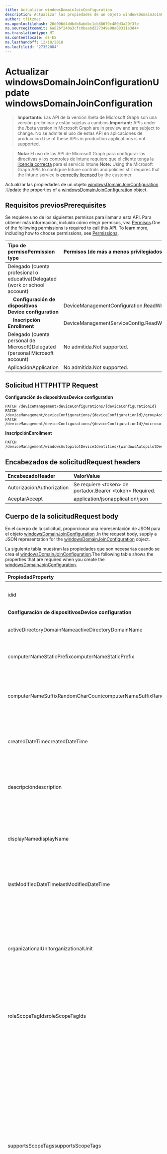 ```yaml
---
title: Actualizar windowsDomainJoinConfiguration
description: Actualizar las propiedades de un objeto windowsDomainJoinConfiguration.
author: tfitzmac
ms.openlocfilehash: 20d096d4ddbdb8abdbc1cb88679c480d3a29f37e
ms.sourcegitcommit: 6a82bf240a3cfc0baabd227349e08a08311e3d44
ms.translationtype: MT
ms.contentlocale: es-ES
ms.lasthandoff: 12/18/2018
ms.locfileid: "27352084"
---
```

# <a name="update-windowsdomainjoinconfiguration"></a><span data-ttu-id="fccc1-103">Actualizar windowsDomainJoinConfiguration</span><span class="sxs-lookup"><span data-stu-id="fccc1-103">Update windowsDomainJoinConfiguration</span></span>

> <span data-ttu-id="fccc1-104">**Importante:** Las API de la versión /beta de Microsoft Graph son una versión preliminar y están sujetas a cambios.</span><span class="sxs-lookup"><span data-stu-id="fccc1-104">**Important:** APIs under the /beta version in Microsoft Graph are in preview and are subject to change.</span></span> <span data-ttu-id="fccc1-105">No se admite el uso de estas API en aplicaciones de producción.</span><span class="sxs-lookup"><span data-stu-id="fccc1-105">Use of these APIs in production applications is not supported.</span></span>

> <span data-ttu-id="fccc1-106">**Nota:** El uso de las API de Microsoft Graph para configurar las directivas y los controles de Intune requiere que el cliente tenga la [licencia correcta](https://go.microsoft.com/fwlink/?linkid=839381) para el servicio Intune.</span><span class="sxs-lookup"><span data-stu-id="fccc1-106">**Note:** Using the Microsoft Graph APIs to configure Intune controls and policies still requires that the Intune service is [correctly licensed](https://go.microsoft.com/fwlink/?linkid=839381) by the customer.</span></span>

<span data-ttu-id="fccc1-107">Actualizar las propiedades de un objeto [windowsDomainJoinConfiguration](../resources/intune-shared-windowsdomainjoinconfiguration.md) .</span><span class="sxs-lookup"><span data-stu-id="fccc1-107">Update the properties of a [windowsDomainJoinConfiguration](../resources/intune-shared-windowsdomainjoinconfiguration.md) object.</span></span>
## <a name="prerequisites"></a><span data-ttu-id="fccc1-108">Requisitos previos</span><span class="sxs-lookup"><span data-stu-id="fccc1-108">Prerequisites</span></span>
<span data-ttu-id="fccc1-p102">Se requiere uno de los siguientes permisos para llamar a esta API. Para obtener más información, incluido cómo elegir permisos, vea [Permisos](/graph/permissions-reference).</span><span class="sxs-lookup"><span data-stu-id="fccc1-p102">One of the following permissions is required to call this API. To learn more, including how to choose permissions, see [Permissions](/graph/permissions-reference).</span></span>

|<span data-ttu-id="fccc1-111">Tipo de permiso</span><span class="sxs-lookup"><span data-stu-id="fccc1-111">Permission type</span></span>|<span data-ttu-id="fccc1-112">Permisos (de más a menos privilegiados)</span><span class="sxs-lookup"><span data-stu-id="fccc1-112">Permissions (from most to least privileged)</span></span>|
|:---|:---|
|<span data-ttu-id="fccc1-113">Delegado (cuenta profesional o educativa)</span><span class="sxs-lookup"><span data-stu-id="fccc1-113">Delegated (work or school account)</span></span>||
| <span data-ttu-id="fccc1-114">&nbsp; &nbsp; **Configuración de dispositivos**</span><span class="sxs-lookup"><span data-stu-id="fccc1-114">&nbsp; &nbsp; **Device configuration**</span></span> | <span data-ttu-id="fccc1-115">DeviceManagementConfiguration.ReadWrite.All</span><span class="sxs-lookup"><span data-stu-id="fccc1-115">DeviceManagementConfiguration.ReadWrite.All</span></span> |
| <span data-ttu-id="fccc1-116">&nbsp; &nbsp; **Inscripción**</span><span class="sxs-lookup"><span data-stu-id="fccc1-116">&nbsp; &nbsp; **Enrollment**</span></span> | <span data-ttu-id="fccc1-117">DeviceManagementServiceConfig.ReadWrite.All</span><span class="sxs-lookup"><span data-stu-id="fccc1-117">DeviceManagementServiceConfig.ReadWrite.All</span></span>|
|<span data-ttu-id="fccc1-118">Delegado (cuenta personal de Microsoft)</span><span class="sxs-lookup"><span data-stu-id="fccc1-118">Delegated (personal Microsoft account)</span></span>|<span data-ttu-id="fccc1-119">No admitida.</span><span class="sxs-lookup"><span data-stu-id="fccc1-119">Not supported.</span></span>|
|<span data-ttu-id="fccc1-120">Aplicación</span><span class="sxs-lookup"><span data-stu-id="fccc1-120">Application</span></span>|<span data-ttu-id="fccc1-121">No admitida.</span><span class="sxs-lookup"><span data-stu-id="fccc1-121">Not supported.</span></span>|

## <a name="http-request"></a><span data-ttu-id="fccc1-122">Solicitud HTTP</span><span class="sxs-lookup"><span data-stu-id="fccc1-122">HTTP Request</span></span>

<span data-ttu-id="fccc1-123">**Configuración de dispositivos**</span><span class="sxs-lookup"><span data-stu-id="fccc1-123">**Device configuration**</span></span>
<!-- {
  "blockType": "ignored"
}
-->
``` http
PATCH /deviceManagement/deviceConfigurations/{deviceConfigurationId}
PATCH /deviceManagement/deviceConfigurations/{deviceConfigurationId}/groupAssignments/{deviceConfigurationGroupAssignmentId}/deviceConfiguration
PATCH /deviceManagement/deviceConfigurations/{deviceConfigurationId}/microsoft.graph.windowsDomainJoinConfiguration/networkAccessConfigurations/{deviceConfigurationId}
```

<span data-ttu-id="fccc1-124">**Inscripción**</span><span class="sxs-lookup"><span data-stu-id="fccc1-124">**Enrollment**</span></span>
<!-- {
  "blockType": "ignored"
}
-->
``` http
PATCH /deviceManagement/windowsAutopilotDeviceIdentities/{windowsAutopilotDeviceIdentityId}/deploymentProfile/microsoft.graph.activeDirectoryWindowsAutopilotDeploymentProfile/domainJoinConfiguration
```

## <a name="request-headers"></a><span data-ttu-id="fccc1-125">Encabezados de solicitud</span><span class="sxs-lookup"><span data-stu-id="fccc1-125">Request headers</span></span>
|<span data-ttu-id="fccc1-126">Encabezado</span><span class="sxs-lookup"><span data-stu-id="fccc1-126">Header</span></span>|<span data-ttu-id="fccc1-127">Valor</span><span class="sxs-lookup"><span data-stu-id="fccc1-127">Value</span></span>|
|:---|:---|
|<span data-ttu-id="fccc1-128">Autorización</span><span class="sxs-lookup"><span data-stu-id="fccc1-128">Authorization</span></span>|<span data-ttu-id="fccc1-129">Se requiere &lt;token&gt; de portador.</span><span class="sxs-lookup"><span data-stu-id="fccc1-129">Bearer &lt;token&gt; Required.</span></span>|
|<span data-ttu-id="fccc1-130">Aceptar</span><span class="sxs-lookup"><span data-stu-id="fccc1-130">Accept</span></span>|<span data-ttu-id="fccc1-131">application/json</span><span class="sxs-lookup"><span data-stu-id="fccc1-131">application/json</span></span>|

## <a name="request-body"></a><span data-ttu-id="fccc1-132">Cuerpo de la solicitud</span><span class="sxs-lookup"><span data-stu-id="fccc1-132">Request body</span></span>
<span data-ttu-id="fccc1-133">En el cuerpo de la solicitud, proporcionar una representación de JSON para el objeto [windowsDomainJoinConfiguration](../resources/intune-shared-windowsdomainjoinconfiguration.md) .</span><span class="sxs-lookup"><span data-stu-id="fccc1-133">In the request body, supply a JSON representation for the [windowsDomainJoinConfiguration](../resources/intune-shared-windowsdomainjoinconfiguration.md) object.</span></span>

<span data-ttu-id="fccc1-134">La siguiente tabla muestran las propiedades que son necesarias cuando se crea el [windowsDomainJoinConfiguration](../resources/intune-shared-windowsdomainjoinconfiguration.md).</span><span class="sxs-lookup"><span data-stu-id="fccc1-134">The following table shows the properties that are required when you create the [windowsDomainJoinConfiguration](../resources/intune-shared-windowsdomainjoinconfiguration.md).</span></span>

|<span data-ttu-id="fccc1-135">Propiedad</span><span class="sxs-lookup"><span data-stu-id="fccc1-135">Property</span></span>|<span data-ttu-id="fccc1-136">Tipo</span><span class="sxs-lookup"><span data-stu-id="fccc1-136">Type</span></span>|<span data-ttu-id="fccc1-137">Descripción</span><span class="sxs-lookup"><span data-stu-id="fccc1-137">Description</span></span>|
|:---|:---|:---|
|<span data-ttu-id="fccc1-138">id</span><span class="sxs-lookup"><span data-stu-id="fccc1-138">id</span></span>|<span data-ttu-id="fccc1-139">String</span><span class="sxs-lookup"><span data-stu-id="fccc1-139">String</span></span>|<span data-ttu-id="fccc1-140">Clave de la entidad.</span><span class="sxs-lookup"><span data-stu-id="fccc1-140">Key of the entity.</span></span> <span data-ttu-id="fccc1-141">Heredado de [deviceConfiguration](../resources/intune-deviceconfig-deviceconfiguration.md)</span><span class="sxs-lookup"><span data-stu-id="fccc1-141">Inherited from [deviceConfiguration](../resources/intune-deviceconfig-deviceconfiguration.md)</span></span>|
|<span data-ttu-id="fccc1-142">**Configuración de dispositivos**</span><span class="sxs-lookup"><span data-stu-id="fccc1-142">**Device configuration**</span></span>|
|<span data-ttu-id="fccc1-143">activeDirectoryDomainName</span><span class="sxs-lookup"><span data-stu-id="fccc1-143">activeDirectoryDomainName</span></span>|<span data-ttu-id="fccc1-144">String</span><span class="sxs-lookup"><span data-stu-id="fccc1-144">String</span></span>|<span data-ttu-id="fccc1-145">Nombre de dominio de Active Directory para unirse a.</span><span class="sxs-lookup"><span data-stu-id="fccc1-145">Active Directory domain name to join.</span></span>|
|<span data-ttu-id="fccc1-146">computerNameStaticPrefix</span><span class="sxs-lookup"><span data-stu-id="fccc1-146">computerNameStaticPrefix</span></span>|<span data-ttu-id="fccc1-147">String</span><span class="sxs-lookup"><span data-stu-id="fccc1-147">String</span></span>|<span data-ttu-id="fccc1-148">Prefijo fijo que se usará para el nombre del equipo.</span><span class="sxs-lookup"><span data-stu-id="fccc1-148">Fixed prefix to be used for computer name.</span></span>|
|<span data-ttu-id="fccc1-149">computerNameSuffixRandomCharCount</span><span class="sxs-lookup"><span data-stu-id="fccc1-149">computerNameSuffixRandomCharCount</span></span>|<span data-ttu-id="fccc1-150">Int32</span><span class="sxs-lookup"><span data-stu-id="fccc1-150">Int32</span></span>|<span data-ttu-id="fccc1-151">Genera de forma dinámica los caracteres que se utilizan como sufijo de nombre de equipo.</span><span class="sxs-lookup"><span data-stu-id="fccc1-151">Dynamically generated characters used as suffix for computer name.</span></span> <span data-ttu-id="fccc1-152">Valores válidos 3 a 14</span><span class="sxs-lookup"><span data-stu-id="fccc1-152">Valid values 3 to 14</span></span>|
|<span data-ttu-id="fccc1-153">createdDateTime</span><span class="sxs-lookup"><span data-stu-id="fccc1-153">createdDateTime</span></span>|<span data-ttu-id="fccc1-154">DateTimeOffset</span><span class="sxs-lookup"><span data-stu-id="fccc1-154">DateTimeOffset</span></span>|<span data-ttu-id="fccc1-155">Fecha y hora en la que se creó el objeto.</span><span class="sxs-lookup"><span data-stu-id="fccc1-155">DateTime the object was created.</span></span> <span data-ttu-id="fccc1-156">Heredado de [deviceConfiguration](../resources/intune-deviceconfig-deviceconfiguration.md)</span><span class="sxs-lookup"><span data-stu-id="fccc1-156">Inherited from [deviceConfiguration](../resources/intune-deviceconfig-deviceconfiguration.md)</span></span>|
|<span data-ttu-id="fccc1-157">descripción</span><span class="sxs-lookup"><span data-stu-id="fccc1-157">description</span></span>|<span data-ttu-id="fccc1-158">String</span><span class="sxs-lookup"><span data-stu-id="fccc1-158">String</span></span>|<span data-ttu-id="fccc1-159">Descripción proporcionada por el administrador de la configuración del dispositivo.</span><span class="sxs-lookup"><span data-stu-id="fccc1-159">Admin provided description of the Device Configuration.</span></span> <span data-ttu-id="fccc1-160">Heredado de [deviceConfiguration](../resources/intune-deviceconfig-deviceconfiguration.md)</span><span class="sxs-lookup"><span data-stu-id="fccc1-160">Inherited from [deviceConfiguration](../resources/intune-deviceconfig-deviceconfiguration.md)</span></span>|
|<span data-ttu-id="fccc1-161">displayName</span><span class="sxs-lookup"><span data-stu-id="fccc1-161">displayName</span></span>|<span data-ttu-id="fccc1-162">String</span><span class="sxs-lookup"><span data-stu-id="fccc1-162">String</span></span>|<span data-ttu-id="fccc1-163">Nombre proporcionado por el administrador de la configuración del dispositivo.</span><span class="sxs-lookup"><span data-stu-id="fccc1-163">Admin provided name of the device configuration.</span></span> <span data-ttu-id="fccc1-164">Heredado de [deviceConfiguration](../resources/intune-deviceconfig-deviceconfiguration.md)</span><span class="sxs-lookup"><span data-stu-id="fccc1-164">Inherited from [deviceConfiguration](../resources/intune-deviceconfig-deviceconfiguration.md)</span></span>|
|<span data-ttu-id="fccc1-165">lastModifiedDateTime</span><span class="sxs-lookup"><span data-stu-id="fccc1-165">lastModifiedDateTime</span></span>|<span data-ttu-id="fccc1-166">DateTimeOffset</span><span class="sxs-lookup"><span data-stu-id="fccc1-166">DateTimeOffset</span></span>|<span data-ttu-id="fccc1-167">Fecha y hora en la que se modificó el objeto por última vez.</span><span class="sxs-lookup"><span data-stu-id="fccc1-167">DateTime the object was last modified.</span></span> <span data-ttu-id="fccc1-168">Heredado de [deviceConfiguration](../resources/intune-deviceconfig-deviceconfiguration.md)</span><span class="sxs-lookup"><span data-stu-id="fccc1-168">Inherited from [deviceConfiguration](../resources/intune-deviceconfig-deviceconfiguration.md)</span></span>|
|<span data-ttu-id="fccc1-169">organizationalUnit</span><span class="sxs-lookup"><span data-stu-id="fccc1-169">organizationalUnit</span></span>|<span data-ttu-id="fccc1-170">String</span><span class="sxs-lookup"><span data-stu-id="fccc1-170">String</span></span>|<span data-ttu-id="fccc1-171">Unidad organizativa (OU) donde se creará la cuenta de equipo.</span><span class="sxs-lookup"><span data-stu-id="fccc1-171">Organizational unit (OU) where the computer account will be created.</span></span> <span data-ttu-id="fccc1-172">Si este parámetro es NULL, se usará el contenedor de objetos de equipo conocido como publicado en el dominio.</span><span class="sxs-lookup"><span data-stu-id="fccc1-172">If this parameter is NULL, the well known computer object container will be used as published in the domain.</span></span>|
|<span data-ttu-id="fccc1-173">roleScopeTagIds</span><span class="sxs-lookup"><span data-stu-id="fccc1-173">roleScopeTagIds</span></span>|<span data-ttu-id="fccc1-174">Colección String</span><span class="sxs-lookup"><span data-stu-id="fccc1-174">String collection</span></span>|<span data-ttu-id="fccc1-175">Lista de etiquetas de ámbito para esta instancia de entidad.</span><span class="sxs-lookup"><span data-stu-id="fccc1-175">List of Scope Tags for this Entity instance.</span></span> <span data-ttu-id="fccc1-176">Heredado de [deviceConfiguration](../resources/intune-deviceconfig-deviceconfiguration.md)</span><span class="sxs-lookup"><span data-stu-id="fccc1-176">Inherited from [deviceConfiguration](../resources/intune-deviceconfig-deviceconfiguration.md)</span></span>|
|<span data-ttu-id="fccc1-177">supportsScopeTags</span><span class="sxs-lookup"><span data-stu-id="fccc1-177">supportsScopeTags</span></span>|<span data-ttu-id="fccc1-178">Boolean</span><span class="sxs-lookup"><span data-stu-id="fccc1-178">Boolean</span></span>|<span data-ttu-id="fccc1-179">Indica si la configuración del dispositivo subyacente admite la asignación de etiquetas de ámbito.</span><span class="sxs-lookup"><span data-stu-id="fccc1-179">Indicates whether or not the underlying Device Configuration supports the assignment of scope tags.</span></span> <span data-ttu-id="fccc1-180">No se permite la asignación a la propiedad ScopeTags cuando este valor es false y entidades no estará visibles para los usuarios con ámbito.</span><span class="sxs-lookup"><span data-stu-id="fccc1-180">Assigning to the ScopeTags property is not allowed when this value is false and entities will not be visible to scoped users.</span></span> <span data-ttu-id="fccc1-181">Esto se produce para las directivas de heredado creadas en Silverlight y se puede resolver por eliminar y volver a crear la directiva en el Portal de Azure.</span><span class="sxs-lookup"><span data-stu-id="fccc1-181">This occurs for Legacy policies created in Silverlight and can be resolved by deleting and recreating the policy in the Azure Portal.</span></span> <span data-ttu-id="fccc1-182">Esta propiedad es de sólo lectura.</span><span class="sxs-lookup"><span data-stu-id="fccc1-182">This property is read-only.</span></span> <span data-ttu-id="fccc1-183">Heredado de [deviceConfiguration](../resources/intune-deviceconfig-deviceconfiguration.md)</span><span class="sxs-lookup"><span data-stu-id="fccc1-183">Inherited from [deviceConfiguration](../resources/intune-deviceconfig-deviceconfiguration.md)</span></span>|
|<span data-ttu-id="fccc1-184">version</span><span class="sxs-lookup"><span data-stu-id="fccc1-184">version</span></span>|<span data-ttu-id="fccc1-185">Int32</span><span class="sxs-lookup"><span data-stu-id="fccc1-185">Int32</span></span>|<span data-ttu-id="fccc1-186">Versión de la configuración del dispositivo.</span><span class="sxs-lookup"><span data-stu-id="fccc1-186">Version of the device configuration.</span></span> <span data-ttu-id="fccc1-187">Heredado de [deviceConfiguration](../resources/intune-deviceconfig-deviceconfiguration.md)</span><span class="sxs-lookup"><span data-stu-id="fccc1-187">Inherited from [deviceConfiguration](../resources/intune-deviceconfig-deviceconfiguration.md)</span></span>|



<span data-ttu-id="fccc1-188">Nota: Compatibilidad con las propiedades de cuerpo de solicitud depende del contexto de la llamada.</span><span class="sxs-lookup"><span data-stu-id="fccc1-188">Note: Request body properties support depends on the context of the call.</span></span>  <span data-ttu-id="fccc1-189">No todas las propiedades son adecuadas para todos los flujos de trabajo.</span><span class="sxs-lookup"><span data-stu-id="fccc1-189">Not all properties are appropriate for all workflows.</span></span>

## <a name="response"></a><span data-ttu-id="fccc1-190">Respuesta</span><span class="sxs-lookup"><span data-stu-id="fccc1-190">Response</span></span>
<span data-ttu-id="fccc1-191">Si tiene éxito, este método devuelve una `200 OK` código de respuesta y un objeto actualizado [windowsDomainJoinConfiguration](../resources/intune-shared-windowsdomainjoinconfiguration.md) en el cuerpo de la respuesta.</span><span class="sxs-lookup"><span data-stu-id="fccc1-191">If successful, this method returns a `200 OK` response code and an updated [windowsDomainJoinConfiguration](../resources/intune-shared-windowsdomainjoinconfiguration.md) object in the response body.</span></span>

## <a name="example"></a><span data-ttu-id="fccc1-192">Ejemplo</span><span class="sxs-lookup"><span data-stu-id="fccc1-192">Example</span></span>
### <a name="request"></a><span data-ttu-id="fccc1-193">Solicitud</span><span class="sxs-lookup"><span data-stu-id="fccc1-193">Request</span></span>
<span data-ttu-id="fccc1-194">Aquí tiene un ejemplo de la solicitud.</span><span class="sxs-lookup"><span data-stu-id="fccc1-194">Here is an example of the request.</span></span>
``` http
PATCH https://graph.microsoft.com/beta/deviceManagement/deviceConfigurations/{deviceConfigurationId}
Content-type: application/json
Content-length: 344

{
  "lastModifiedDateTime": "2017-01-01T00:00:35.1329464-08:00",
  "description": "Description value",
  "displayName": "Display Name value",
  "version": 7,
  "computerNameStaticPrefix": "Computer Name Static Prefix value",
  "computerNameSuffixRandomCharCount": 1,
  "activeDirectoryDomainName": "Active Directory Domain Name value"
}
```

### <a name="response"></a><span data-ttu-id="fccc1-195">Respuesta</span><span class="sxs-lookup"><span data-stu-id="fccc1-195">Response</span></span>
<span data-ttu-id="fccc1-196">Aquí tiene un ejemplo de la respuesta.</span><span class="sxs-lookup"><span data-stu-id="fccc1-196">Here is an example of the response.</span></span> <span data-ttu-id="fccc1-197">Nota: Es posible que el objeto de respuesta que aparezca aquí esté truncado para abreviar.</span><span class="sxs-lookup"><span data-stu-id="fccc1-197">Note: The response object shown here may be truncated for brevity.</span></span> <span data-ttu-id="fccc1-198">Propiedades devueltas por las llamadas reales pueden variar según el contexto.</span><span class="sxs-lookup"><span data-stu-id="fccc1-198">Properties returned by actual calls vary according to the context.</span></span>
``` http
HTTP/1.1 200 OK
Content-Type: application/json
Content-Length: 521

{
  "@odata.type": "#microsoft.graph.windowsDomainJoinConfiguration",
  "id": "40118d08-8d08-4011-088d-1140088d1140",
  "lastModifiedDateTime": "2017-01-01T00:00:35.1329464-08:00",
  "createdDateTime": "2017-01-01T00:02:43.5775965-08:00",
  "description": "Description value",
  "displayName": "Display Name value",
  "version": 7,
  "computerNameStaticPrefix": "Computer Name Static Prefix value",
  "computerNameSuffixRandomCharCount": 1,
  "activeDirectoryDomainName": "Active Directory Domain Name value"
}
```




